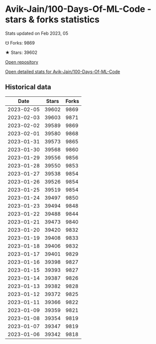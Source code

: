 # Avik-Jain/100-Days-Of-ML-Code - stars & forks statistics

Stats updated on Feb 2023, 05

☋ Forks: 9869

★ Stars: 39602

[Open repository](https://github.com/Avik-Jain/100-Days-Of-ML-Code)

[Open detailed stats for Avik-Jain/100-Days-Of-ML-Code](https://reviewgithub.com/rep/Avik-Jain/100-Days-Of-ML-Code)

## Historical data
| Date | Stars | Forks |
|------|-------|-------|
| 2023-02-05 | 39602 | 9869 | 
| 2023-02-03 | 39603 | 9871 | 
| 2023-02-02 | 39589 | 9869 | 
| 2023-02-01 | 39580 | 9868 | 
| 2023-01-31 | 39573 | 9865 | 
| 2023-01-30 | 39568 | 9860 | 
| 2023-01-29 | 39556 | 9856 | 
| 2023-01-28 | 39550 | 9853 | 
| 2023-01-27 | 39538 | 9854 | 
| 2023-01-26 | 39526 | 9854 | 
| 2023-01-25 | 39519 | 9854 | 
| 2023-01-24 | 39497 | 9850 | 
| 2023-01-23 | 39494 | 9848 | 
| 2023-01-22 | 39488 | 9844 | 
| 2023-01-21 | 39473 | 9840 | 
| 2023-01-20 | 39420 | 9832 | 
| 2023-01-19 | 39408 | 9833 | 
| 2023-01-18 | 39406 | 9832 | 
| 2023-01-17 | 39401 | 9829 | 
| 2023-01-16 | 39398 | 9827 | 
| 2023-01-15 | 39393 | 9827 | 
| 2023-01-14 | 39387 | 9826 | 
| 2023-01-13 | 39382 | 9828 | 
| 2023-01-12 | 39372 | 9825 | 
| 2023-01-11 | 39366 | 9822 | 
| 2023-01-09 | 39359 | 9821 | 
| 2023-01-08 | 39354 | 9819 | 
| 2023-01-07 | 39347 | 9819 | 
| 2023-01-06 | 39342 | 9818 | 

